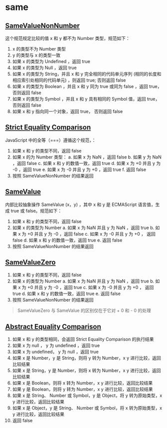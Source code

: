 # same 

## [SameValueNonNumber](https://262.ecma-international.org/7.0/#sec-samevaluenonnumber) 
这个规范规定比较的值 x 和 y 都不为 Number 类型，规范如下：

1. x 的类型不为 Number 类型
2. y 的类型与 x 的类型一致
3. 如果 x 的类型为 Undefined ，返回 true
4. 如果 x 的类型为 Null ，返回 true
5. 如果 x 的类型为 String，并且 x 和 y 完全相同的代码单元序列 (相同的长度和相应索引处相同的代码单元) ，则返回 true; 否则返回 false
6. 如果 x 的类型为 Boolean ，并且 x 和 y 同为 true 或同为 false ，返回 true，否则返回 false
7. 如果 x 的类型为 Symbol ，并且 x 和 y 具有相同的 Symbol 值，返回 true，否则返回 false
8. 如果 x 和 y 指向同一个对象，返回 true， 否则返回 false

## [Strict Equality Comparison](https://262.ecma-international.org/7.0/#sec-strict-equality-comparison)
JavaScript 中的全等（===）遵循这个规范，：

1. 如果 x 和 y 的类型不同，返回 false
2. 如果 x 的为 Number 类型：
    a. 如果 x 为 NaN ，返回 false
    b. 如果 y 为 NaN ，返回 false
    c. 如果 x 和 y 的数值一致，返回 true
    d. 如果 x 为 +0 并且 y 为 -0 ，返回 true
    e. 如果 x 为 -0 并且 y 为 +0 ，返回 true
    f. 返回 false
3. 按照 SameValueNonNumber 的结果返回

## [SameValue](https://262.ecma-international.org/7.0/#sec-samevalue)
内部比较抽象操作 SameValue (x，y) ，其中 x 和 y 是 ECMAScript 语言值，生成 true 或 false。规范如下：

1. 如果 x 和 y 的类型不同，返回 false
2. 如果 x 的类型为 Number
    a. 如果 x 为 NaN 并且 y 为 NaN ，返回 true
    b. 如果 x 为 +0 并且 y 为 -0 ，返回 false
    c. 如果 x 为 -0 并且 y 为 +0 ， 返回 false
    d. 如果 x 和 y 的数值一致，返回 true
    e. 返回 false
3. 按照 SameValueNonNumber 的结果返回

## [SameValueZero](https://262.ecma-international.org/7.0/#sec-samevaluezero)
1. 如果 x 和 y 的类型不同，返回 false
2. 如果 x 的类型为 Number
    a. 如果 x 为 NaN 并且 y 为 NaN ，返回 true
    b. 如果 x 为 +0 并且 y 为 -0 ，返回 true
    c. 如果 x 为 -0 并且 y 为 +0 ， 返回 true
    d. 如果 x 和 y 的数值一致，返回 true
    e. 返回 false
3. 按照 SameValueNonNumber 的结果返回
> SameValueZero 与 SameValue 的区别仅在于它对 + 0 和 - 0 的处理

## [Abstract Equality Comparison](https://262.ecma-international.org/7.0/#sec-abstract-equality-comparison)
1. 如果 x 和 y 的类型相同，会返回 Strict Equality Comparison 的执行结果
2. 如果 x 为 null ， y 为 undefined ，返回 true
3. 如果 x 为 undefined， y 为 null ，返回 true
4. 如果 x 是 Number，y 是 String，则将 y 转为 Number，x y 进行比较，返回比较结果
5. 如果 x 是 String，y 是 Number，则将 x 转为 Number，x y 进行比较，返回比较结果
6. 如果 x 是 Boolean，则将 x 转为 Number，x y 进行比较，返回比较结果
7. 如果 y 是 Boolean，则将 y 转为 Number，x y 进行比较，返回比较结果
8. 如果 x 是 String、 Number 或 Symbol，y 是 Object，将 y 转为原始类型，x y 进行比较，返回比较结果
9. 如果 x 是 Object，y 是 String、 Number 或 Symbol，将 x 转为原始类型，x y 进行比较，返回比较结果
10. 返回 false

